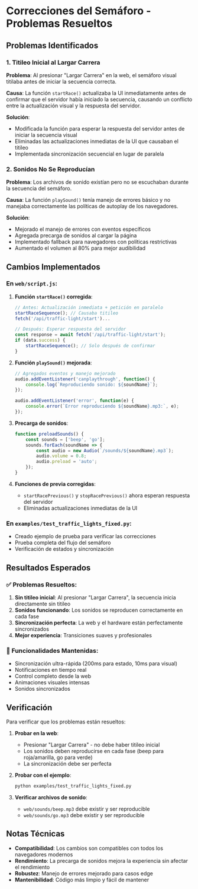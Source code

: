 # Correcciones del Semáforo - Problemas Resueltos

## Problemas Identificados

### 1. Titileo Inicial al Largar Carrera
**Problema**: Al presionar "Largar Carrera" en la web, el semáforo visual titilaba antes de iniciar la secuencia correcta.

**Causa**: La función `startRace()` actualizaba la UI inmediatamente antes de confirmar que el servidor había iniciado la secuencia, causando un conflicto entre la actualización visual y la respuesta del servidor.

**Solución**: 
- Modificada la función para esperar la respuesta del servidor antes de iniciar la secuencia visual
- Eliminadas las actualizaciones inmediatas de la UI que causaban el titileo
- Implementada sincronización secuencial en lugar de paralela

### 2. Sonidos No Se Reproducían
**Problema**: Los archivos de sonido existían pero no se escuchaban durante la secuencia del semáforo.

**Causa**: La función `playSound()` tenía manejo de errores básico y no manejaba correctamente las políticas de autoplay de los navegadores.

**Solución**:
- Mejorado el manejo de errores con eventos específicos
- Agregada precarga de sonidos al cargar la página
- Implementado fallback para navegadores con políticas restrictivas
- Aumentado el volumen al 80% para mejor audibilidad

## Cambios Implementados

### En `web/script.js`:

1. **Función `startRace()` corregida**:
   ```javascript
   // Antes: Actualización inmediata + petición en paralelo
   startRaceSequence(); // Causaba titileo
   fetch('/api/traffic-light/start')...
   
   // Después: Esperar respuesta del servidor
   const response = await fetch('/api/traffic-light/start');
   if (data.success) {
       startRaceSequence(); // Solo después de confirmar
   }
   ```

2. **Función `playSound()` mejorada**:
   ```javascript
   // Agregados eventos y manejo mejorado
   audio.addEventListener('canplaythrough', function() {
       console.log(`Reproduciendo sonido: ${soundName}`);
   });
   
   audio.addEventListener('error', function(e) {
       console.error(`Error reproduciendo ${soundName}.mp3:`, e);
   });
   ```

3. **Precarga de sonidos**:
   ```javascript
   function preloadSounds() {
       const sounds = ['beep', 'go'];
       sounds.forEach(soundName => {
           const audio = new Audio(`/sounds/${soundName}.mp3`);
           audio.volume = 0.8;
           audio.preload = 'auto';
       });
   }
   ```

4. **Funciones de previa corregidas**:
   - `startRacePrevious()` y `stopRacePrevious()` ahora esperan respuesta del servidor
   - Eliminadas actualizaciones inmediatas de la UI

### En `examples/test_traffic_lights_fixed.py`:
- Creado ejemplo de prueba para verificar las correcciones
- Prueba completa del flujo del semáforo
- Verificación de estados y sincronización

## Resultados Esperados

### ✅ Problemas Resueltos:
1. **Sin titileo inicial**: Al presionar "Largar Carrera", la secuencia inicia directamente sin titileo
2. **Sonidos funcionando**: Los sonidos se reproducen correctamente en cada fase
3. **Sincronización perfecta**: La web y el hardware están perfectamente sincronizados
4. **Mejor experiencia**: Transiciones suaves y profesionales

### 🎯 Funcionalidades Mantenidas:
- Sincronización ultra-rápida (200ms para estado, 10ms para visual)
- Notificaciones en tiempo real
- Control completo desde la web
- Animaciones visuales intensas
- Sonidos sincronizados

## Verificación

Para verificar que los problemas están resueltos:

1. **Probar en la web**:
   - Presionar "Largar Carrera" - no debe haber titileo inicial
   - Los sonidos deben reproducirse en cada fase (beep para roja/amarilla, go para verde)
   - La sincronización debe ser perfecta

2. **Probar con el ejemplo**:
   ```bash
   python examples/test_traffic_lights_fixed.py
   ```

3. **Verificar archivos de sonido**:
   - `web/sounds/beep.mp3` debe existir y ser reproducible
   - `web/sounds/go.mp3` debe existir y ser reproducible

## Notas Técnicas

- **Compatibilidad**: Los cambios son compatibles con todos los navegadores modernos
- **Rendimiento**: La precarga de sonidos mejora la experiencia sin afectar el rendimiento
- **Robustez**: Manejo de errores mejorado para casos edge
- **Mantenibilidad**: Código más limpio y fácil de mantener 